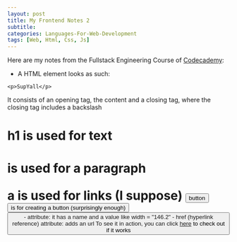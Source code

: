 ```yaml
---
layout: post
title: My Frontend Notes 2
subtitle: 
categories: Languages-For-Web-Development
tags: [Web, Html, Css, Js]
---
```


Here are my notes from the Fullstack Engineering Course of [Codecademy](https://www.codecademy.com/):

- A HTML element looks as such:

```
<p>SupYall</p>
```

It consists of an opening tag, the content and a closing tag, where the closing tag includes a backslash

<h1> h1 is used for text <h1>
<p> is used for a paragraph <p>
<a> a is used for links (I suppose) <a>
<button> button <button> is for creating a button (surprisingly enough) <button>
- attribute: it has a name and a value like width = "146.2"
- href (hyperlink reference) attribute: adds an url
To see it in action, you can click <a href = "https://www.youtube.com/watch?v=jr8J6oYSI_U">here</a> to check out if it works

